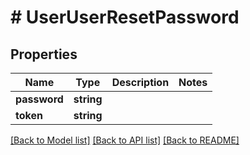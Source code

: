 # # UserUserResetPassword

## Properties

Name | Type | Description | Notes
------------ | ------------- | ------------- | -------------
**password** | **string** |  |
**token** | **string** |  |

[[Back to Model list]](../../README.md#models) [[Back to API list]](../../README.md#endpoints) [[Back to README]](../../README.md)
